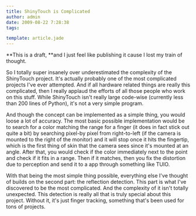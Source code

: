 ```yaml
---
title: ShinyTouch is Complicated
author: admin
date: 2009-08-22 7:28:38
tags: 

template: article.jade
---
```


**This is a draft, **and I just feel like publishing it cause I lost my train of thought.

So I totally super insanely over underestimated the complexity of the ShinyTouch project. It's actually probably one of the most complicated projects I've ever attempted. And if all hardware related things are really this complicated, then I really applaud the efforts of all those people who work on this stuff. While ShinyTouch isn't really large code-wise (currently less than 200 lines of Python), it's not a very simple program.

And though the concept can be implemented as a simple thing, you would loose a lot of accuracy. The most basic possible implementation would be to search for a color matching the range for a finger (it does in fact stick out quite a bit) by searching pixel-by pixel from right-to-left (if the camera is mounted to the right of the monitor) and it will stop once it hits the fingertip, which is the first thing of skin that the camera sees since it's mounted at an angle. After that, you would check if the color immediately next to the point and check if it fits in a range. Then if it matches, then you fix the distortion due to perception and send it to a app through something like TUIO.

With that being the most simple thing possible, everything else I've thought of builds on the second part: the reflection detection. This part is what I've discovered to be the most complicated. And the complexity of it isn't totally unexpected. This detection is really all that is truly special about this project. Without it, it's just finger tracking, something that's been used for tons of projects.
